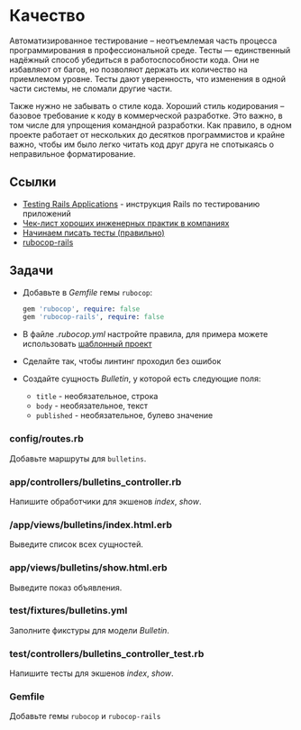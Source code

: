 # Качество

Автоматизированное тестирование – неотъемлемая часть процесса программирования в профессиональной среде. Тесты — единственный надёжный способ убедиться в работоспособности кода. Они не избавляют от багов, но позволяют держать их количество на приемлемом уровне. Тесты дают уверенность, что изменения в одной части системы, не сломали другие части.

Также нужно не забывать о стиле кода. Хороший стиль кодирования – базовое требование к коду в коммерческой разработке. Это важно, в том числе для упрощения командной разработки. Как правило, в одном проекте работает от нескольких до десятков программистов и крайне важно, чтобы им было легко читать код друг друга не спотыкаясь о неправильное форматирование.

## Ссылки

* [Testing Rails Applications](https://guides.rubyonrails.org/testing.html) - инструкция Rails по тестированию приложений
* [Чек-лист хороших инженерных практик в компаниях](https://guides.hexlet.io/ru/check-list-of-engineering-practices/)
* [Начинаем писать тесты (правильно)](https://ru.hexlet.io/blog/posts/how-to-test-code)
* [rubocop-rails](https://github.com/rubocop/rubocop-rails)

## Задачи

* Добавьте в *Gemfile* гемы `rubocop`:
  ```ruby
  gem 'rubocop', require: false
  gem 'rubocop-rails', require: false
  ```

* В файле *.rubocop.yml* настройте правила, для примера можете использовать [шаблонный проект](https://github.com/hexlet-components/rails-users-list/blob/main/.rubocop.yml)

* Сделайте так, чтобы линтинг проходил без ошибок

* Создайте сущность *Bulletin*, у которой есть следующие поля:

    * `title` - необязательное, строка
    * `body` - необязательное, текст
    * `published` - необязательное, булево значение

### config/routes.rb

Добавьте маршруты для `bulletins`.

### app/controllers/bulletins_controller.rb

Напишите обработчики для экшенов *index*, *show*.

### /app/views/bulletins/index.html.erb

Выведите список всех сущностей.

### app/views/bulletins/show.html.erb

Выведите показ объявления.

### test/fixtures/bulletins.yml

Заполните фикстуры для модели *Bulletin*.

### test/controllers/bulletins_controller_test.rb

Напишите тесты для экшенов *index*, *show*.

### Gemfile

Добавьте гемы `rubocop` и `rubocop-rails`
